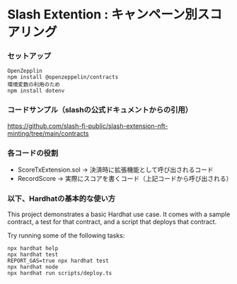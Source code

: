 # Slash Extention : キャンペーン別スコアリング

### セットアップ
```shell
OpenZepplin
npm install @openzeppelin/contracts
環境変数の利用のため
npm install dotenv
```

### コードサンプル（slashの公式ドキュメントからの引用）
https://github.com/slash-fi-public/slash-extension-nft-minting/tree/main/contracts

### 各コードの役割
* ScoreTxExtension.sol  -> 決済時に拡張機能として呼び出されるコード
* RecordScore           -> 実際にスコアを書くコード（上記コードから呼び出される）

### 以下、Hardhatの基本的な使い方
This project demonstrates a basic Hardhat use case. It comes with a sample contract, a test for that contract, and a script that deploys that contract.

Try running some of the following tasks:

```shell
npx hardhat help
npx hardhat test
REPORT_GAS=true npx hardhat test
npx hardhat node
npx hardhat run scripts/deploy.ts
```
